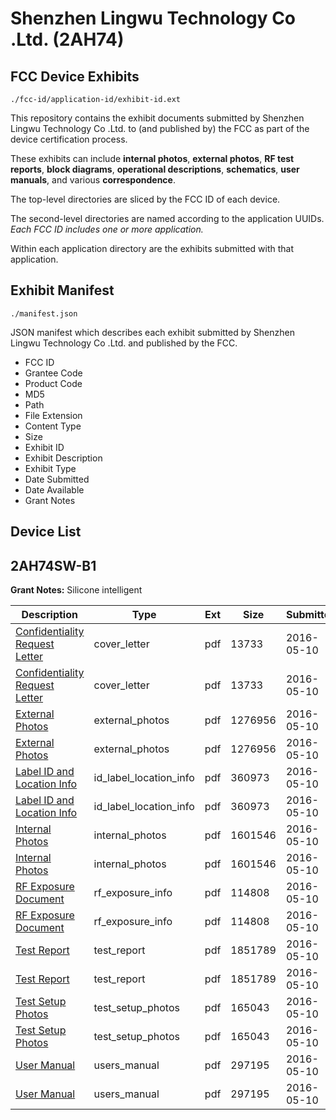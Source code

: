 # Shenzhen Lingwu Technology Co .Ltd. (2AH74)
## FCC Device Exhibits

```
./fcc-id/application-id/exhibit-id.ext
```

This repository contains the exhibit documents submitted by Shenzhen Lingwu Technology Co .Ltd. to (and published by) the FCC as part of the device certification process.

These exhibits can include **internal photos**, **external photos**, **RF test reports**, **block diagrams**, **operational descriptions**, **schematics**, **user manuals**, and various **correspondence**.

The top-level directories are sliced by the FCC ID of each device.

The second-level directories are named according to the application UUIDs. *Each FCC ID includes one or more application.*

Within each application directory are the exhibits submitted with that application. 

## Exhibit Manifest

```
./manifest.json
```

JSON manifest which describes each exhibit submitted by Shenzhen Lingwu Technology Co .Ltd. and published by the FCC.

- FCC ID
- Grantee Code
- Product Code
- MD5
- Path
- File Extension
- Content Type
- Size
- Exhibit ID
- Exhibit Description
- Exhibit Type
- Date Submitted
- Date Available
- Grant Notes

## Device List
## 2AH74SW-B1
**Grant Notes:** Silicone intelligent

| Description | Type | Ext | Size | Submitted | Available |
| ----------- | ---- | --- | ---- | --------- | --------- |
| [Confidentiality Request Letter](2AH74SW-B1/4e56060e8452abbe54e973fca80f709d/2984459.pdf) | cover_letter | pdf | 13733 | 2016-05-10 | 2016-05-10 |
| [Confidentiality Request Letter](2AH74SW-B1/4e56060e8452abbe54e973fca80f709d/2984459.pdf) | cover_letter | pdf | 13733 | 2016-05-10 | 2016-05-10 |
| [External Photos](2AH74SW-B1/4e56060e8452abbe54e973fca80f709d/2984467.pdf) | external_photos | pdf | 1276956 | 2016-05-10 | 2016-05-10 |
| [External Photos](2AH74SW-B1/4e56060e8452abbe54e973fca80f709d/2984467.pdf) | external_photos | pdf | 1276956 | 2016-05-10 | 2016-05-10 |
| [Label ID and Location Info](2AH74SW-B1/4e56060e8452abbe54e973fca80f709d/2984502.pdf) | id_label_location_info | pdf | 360973 | 2016-05-10 | 2016-05-10 |
| [Label ID and Location Info](2AH74SW-B1/4e56060e8452abbe54e973fca80f709d/2984502.pdf) | id_label_location_info | pdf | 360973 | 2016-05-10 | 2016-05-10 |
| [Internal Photos](2AH74SW-B1/4e56060e8452abbe54e973fca80f709d/2984508.pdf) | internal_photos | pdf | 1601546 | 2016-05-10 | 2016-05-10 |
| [Internal Photos](2AH74SW-B1/4e56060e8452abbe54e973fca80f709d/2984508.pdf) | internal_photos | pdf | 1601546 | 2016-05-10 | 2016-05-10 |
| [RF Exposure Document](2AH74SW-B1/4e56060e8452abbe54e973fca80f709d/2984496.pdf) | rf_exposure_info | pdf | 114808 | 2016-05-10 | 2016-05-10 |
| [RF Exposure Document](2AH74SW-B1/4e56060e8452abbe54e973fca80f709d/2984496.pdf) | rf_exposure_info | pdf | 114808 | 2016-05-10 | 2016-05-10 |
| [Test Report](2AH74SW-B1/4e56060e8452abbe54e973fca80f709d/2984521.pdf) | test_report | pdf | 1851789 | 2016-05-10 | 2016-05-10 |
| [Test Report](2AH74SW-B1/4e56060e8452abbe54e973fca80f709d/2984521.pdf) | test_report | pdf | 1851789 | 2016-05-10 | 2016-05-10 |
| [Test Setup Photos](2AH74SW-B1/4e56060e8452abbe54e973fca80f709d/2984447.pdf) | test_setup_photos | pdf | 165043 | 2016-05-10 | 2016-05-10 |
| [Test Setup Photos](2AH74SW-B1/4e56060e8452abbe54e973fca80f709d/2984447.pdf) | test_setup_photos | pdf | 165043 | 2016-05-10 | 2016-05-10 |
| [User Manual](2AH74SW-B1/4e56060e8452abbe54e973fca80f709d/2984513.pdf) | users_manual | pdf | 297195 | 2016-05-10 | 2016-05-10 |
| [User Manual](2AH74SW-B1/4e56060e8452abbe54e973fca80f709d/2984513.pdf) | users_manual | pdf | 297195 | 2016-05-10 | 2016-05-10 |
